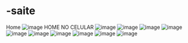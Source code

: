# -saite
Home
![image](https://user-images.githubusercontent.com/77419047/143661613-e92db026-cceb-4875-b544-6b7a7f5d922e.png)
HOME NO CELULAR
![image](https://user-images.githubusercontent.com/77419047/143661626-4233e3be-9e6e-4748-b1f2-c11721cadd13.png)
![image](https://user-images.githubusercontent.com/77419047/143661632-f892a897-90fb-48b8-86b4-e07ac67a462a.png)
![image](https://user-images.githubusercontent.com/77419047/143661640-082372d2-4cf2-478f-a860-8013d9b0359f.png)
![image](https://user-images.githubusercontent.com/77419047/143661643-ce20c4b5-69ed-456e-9bb2-9efbff825c03.png)
![image](https://user-images.githubusercontent.com/77419047/143661646-fe8a4f5a-1ceb-438d-8fa0-8944e10c6b17.png)
![image](https://user-images.githubusercontent.com/77419047/143661653-bdf9205b-6363-49a4-bf80-58b321374cfe.png)
![image](https://user-images.githubusercontent.com/77419047/143661656-9b4494b2-4311-44e6-9c2c-d2e1dd284aa5.png)
![image](https://user-images.githubusercontent.com/77419047/143661661-76ac63f2-920d-4c6c-ac03-ee889e2031bd.png)
![image](https://user-images.githubusercontent.com/77419047/143661667-393a7a33-d5bd-4d79-b5f7-52b8c3d386fc.png)
![image](https://user-images.githubusercontent.com/77419047/143661669-523badcf-4e38-4b30-9785-1a4e9395a21f.png)



